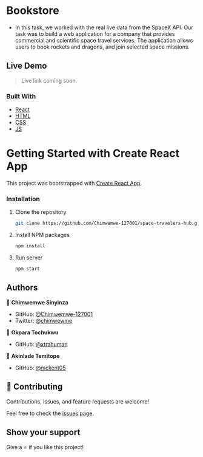 # Bookstore
- In this task, we worked with the real live data from the SpaceX API. Our task was to build a web application for a company that provides commercial and scientific space travel services. The application allows users to book rockets and dragons, and join selected space missions.

## Live Demo
> Live link coming soon.

### Built With

- [React](https://es.reactjs.org/)
- [HTML](https://www.w3schools.com/html/)
- [CSS](https://www.w3schools.com/css/)
- [JS](https://www.javascript.com/)

# Getting Started with Create React App

This project was bootstrapped with [Create React App](https://github.com/facebook/create-react-app).

### Installation

1. Clone the repository
   ```sh
   git clone https://github.com/Chimwemwe-127001/space-travelers-hub.git
   ```
2. Install NPM packages
   ```sh
   npm install
   ```
3. Run server
   ```sh
   npm start
   ```
## Authors

👤 **Chimwemwe Sinyinza**

- GitHub: [@Chimwemwe-127001](https://github.com/Chimwemwe-127001)
- Twitter: [@chimwewme](https://twitter.com/chimwewme)

👤 **Okpara Tochukwu**

- GitHub: [@xtrahuman](https://github.com/xtrahuman)

👤 **Akinlade Temitope**

- GitHub: [@mckent05](https://github.com/mckent05)

## 🤝 Contributing

Contributions, issues, and feature requests are welcome!

Feel free to check the [issues page](../../issues/).

## Show your support

Give a ⭐️ if you like this project!